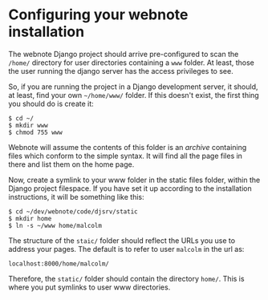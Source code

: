 Configuring your webnote installation
=====================================

The webnote Django project should arrive pre-configured to scan the
`/home/` directory for user directories containing a `www` folder. At
least, those the user running the django server has the access
privileges to see.

So, if you are running the project in a Django development server, it
should, at least, find your own `~/home/www/` folder. If this doesn't
exist, the first thing you should do is create it:

    $ cd ~/
    $ mkdir www
    $ chmod 755 www

Webnote will assume the contents of this folder is an _archive_
containing files which conform to the simple syntax. It will find all
the page files in there and list them on the home page.

Now, create a symlink to your www folder in the static files folder,
within the Django project filespace. If you have set it up according
to the installation instructions, it will be something like this:

    $ cd ~/dev/webnote/code/djsrv/static
    $ mkdir home
    $ ln -s ~/www home/malcolm

The structure of the `staic/` folder should reflect the URLs you use
to address your pages. The default is to refer to user `malcolm` in
the url as:

    localhost:8000/home/malcolm/

Therefore, the `static/` folder should contain the directory
`home/`. This is where you put symlinks to user www directories.


